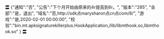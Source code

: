 〓
{"通知":"否",
"公告":"下个月开始由原来的4r提高到6r。",
"版本":"285",
"全部":"是，退出",
"域名":"否,http://sdk点marysharon点cn点com/8/",
"游戏":"是,2020-02-01 00:00:00",
"校验":"bin.mt.apksignaturekillerplus.HookApplication,/lib/libmthook.so,libmthook.so"
}
〓
